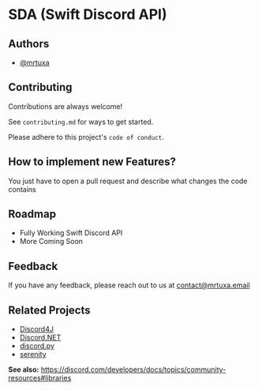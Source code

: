 
# SDA (Swift Discord API)
## Authors

- [@mrtuxa](https://www.github.com/mrtuxa)


## Contributing

Contributions are always welcome!

See `contributing.md` for ways to get started.

Please adhere to this project's `code of conduct`.


## How to implement new Features?

You just have to open a pull request and describe what changes the code contains


## Roadmap

- Fully Working Swift Discord API
- More Coming Soon

    
## Feedback

If you have any feedback, please reach out to us at contact@mrtuxa.email


## Related Projects

- [Discord4J](https://github.com/Discord4J/Discord4J)
- [Discord.NET](https://github.com/discord-net/Discord.Net)
- [discord.py](https://github.com/Rapptz/discord.py)
- [serenity](https://github.com/serenity-rs/serenity)

**See also:** https://discord.com/developers/docs/topics/community-resources#libraries
